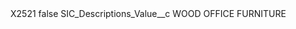 <?xml version="1.0" encoding="UTF-8"?>
<CustomMetadata xmlns="http://soap.sforce.com/2006/04/metadata" xmlns:xsi="http://www.w3.org/2001/XMLSchema-instance" xmlns:xsd="http://www.w3.org/2001/XMLSchema">
    <label>X2521</label>
    <protected>false</protected>
    <values>
        <field>SIC_Descriptions_Value__c</field>
        <value xsi:type="xsd:string">WOOD OFFICE FURNITURE</value>
    </values>
</CustomMetadata>
